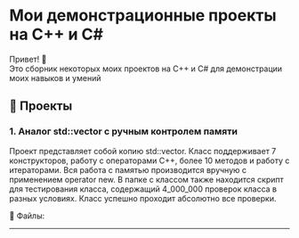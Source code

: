 # Мои демонстрационные проекты на C++ и C#

Привет! 👋  
Это сборник некоторых моих проектов на C++ и C# для демонстрации моих навыков и умений

## 📂 Проекты

### 1. Аналог std::vector с ручным контролем памяти
Проект представляет собой копию std::vector. Класс поддерживает 7 конструкторов, работу с операторами C++, более 10 методов и работу с итераторами. Вся работа с памятью производится вручную с применением operator new. В папке с классом также находится скрипт для тестирования класса, содержащий 4_000_000 проверок класса в разных условиях. Класс успешно проходит абсолютно все проверки.

📁 Файлы:

---

